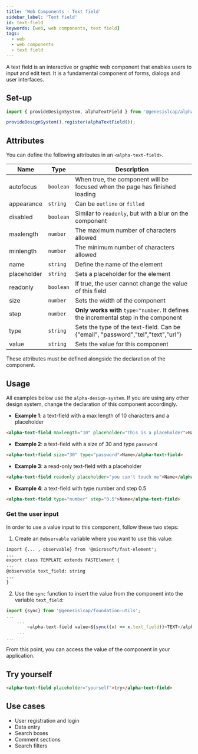 ```yaml
---
title: 'Web Components - Text field'
sidebar_label: 'Text field'
id: text-field
keywords: [web, web components, text field]
tags:
  - web
  - web components
  - text field
---
```


A text field is an interactive or graphic web component that enables users to input and edit text.
It is a fundamental component of forms, dialogs and user interfaces.
## Set-up

```ts
import { provideDesignSystem, alphaTextField } from '@genesislcap/alpha-design-system';

provideDesignSystem().register(alphaTextField());
```

## Attributes

You can define the following attributes in an `<alpha-text-field>`.

| Name        | Type      | Description                                                                          |
|-------------|-----------|--------------------------------------------------------------------------------------|
| autofocus   | `boolean` | When true, the component will be focused when the page has finished loading          |
| appearance  | `string`  | Can be `outline` or `filled`                                                         |
| disabled    | `boolean` | Similar to `readonly`, but with a blur on the component                              |
| maxlength   | `number`  | The maximum number of characters allowed                                             |
| minlength   | `number`  | The minimum number of characters allowed                                             |
| name        | `string`  | Define the name of the element                                                       |
| placeholder | `string`  | Sets a placeholder for the element                                                   |
| readonly    | `boolean` | If true, the user cannot change the value of this field                              |
| size        | `number`  | Sets the width of the component                                                      |
| step        | `number`  | **Only works with** `type="number`. It defines the incremental step in the component |
| type        | `string`  | Sets the type of the text-field. Can be {"email", "password","tel","text","url"}     | 
| value       | `string`  | Sets the value for this component                                                    | 

These attributes must be defined alongside the declaration of the component.

## Usage
All examples below use the `alpha-design-system`. If you are using any other design system, change the declaration
of this component accordingly.

- **Example 1**: a text-field with a max length of 10 characters and a placeholder
```html title="Example 1"
<alpha-text-field maxlength="10" placeholder="This is a placeholder">Name</alpha-text-field>
```
- **Example 2**: a text-field with a size of 30 and type `password`
```html title="Example 2"
<alpha-text-field size="30" type="password">Name</alpha-text-field>
```
- **Example 3**: a read-only text-field with a placeholder
```html title="Example 3"
<alpha-text-field readonly placeholder="you can't touch me">Name</alpha-text-field>
```
- **Example 4**: a text-field with type number and step 0.5
```html title="Example 3"
<alpha-text-field type="number" step="0.5">Name</alpha-text-field>
```

### Get the user input
In order to use a value input to this component, follow these two steps:

1. Create an `@observable` variable where you want to use this value:

```html {1,5}
import {... , observable} from '@microsoft/fast-element';
...
export class TEMPLATE extends FASTElement {
...
@observable text_field: string
...
}
```

2. Use the `sync` function to insert the value from the component into the variable `text_field`:

```typescript tile="Example 4" {1,4}
import {sync} from '@genesislcap/foundation-utils';
...
    ...
        <alpha-text-field value=${sync((x) => x.text_field)}>TEXT</alpha-text-field>
    ...
...    
```

From this point, you can access the value of the component in your application.

## Try yourself

```html title="try yourself" live
<alpha-text-field placeholder="yourself">try</alpha-text-field>
```

## Use cases

- User registration and login
- Data entry
- Search boxes
- Comment sections
- Search filters
